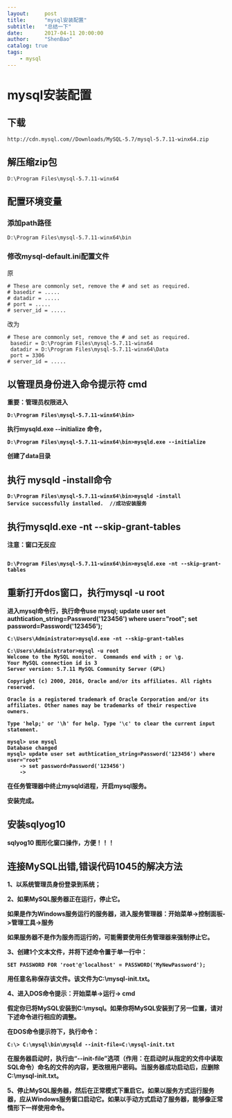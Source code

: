 ```yaml
---
layout:     post
title:      "mysql安装配置"
subtitle:   "总结一下"
date:       2017-04-11 20:00:00
author:     "ShenBao"
catalog: true
tags:
    - mysql
---
```


# mysql安装配置


## 下载

```
http://cdn.mysql.com//Downloads/MySQL-5.7/mysql-5.7.11-winx64.zip
```

## 解压缩zip包

```
D:\Program Files\mysql-5.7.11-winx64
``` 

## 配置环境变量

### 添加path路径

```
D:\Program Files\mysql-5.7.11-winx64\bin
```

### 修改mysql-default.ini配置文件

原
```
# These are commonly set, remove the # and set as required.
# basedir = .....
# datadir = .....
# port = .....
# server_id = .....
```
改为
```
# These are commonly set, remove the # and set as required.
 basedir = D:\Program Files\mysql-5.7.11-winx64
 datadir = D:\Program Files\mysql-5.7.11-winx64\Data
 port = 3306
# server_id = .....
```

## 以管理员身份进入命令提示符 cmd

<b>重要：管理员权限进入<b>

```
D:\Program Files\mysql-5.7.11-winx64\bin>
```

执行mysqld.exe --initialize 命令，

```
D:\Program Files\mysql-5.7.11-winx64\bin>mysqld.exe --initialize
```

创建了data目录

## 执行 mysqld -install命令

```
D:\Program Files\mysql-5.7.11-winx64\bin>mysqld -install
Service successfully installed.  //成功安装服务
```

## 执行mysqld.exe -nt --skip-grant-tables

注意：窗口无反应

```

D:\Program Files\mysql-5.7.11-winx64\bin>mysqld.exe -nt --skip-grant-tables

```

## 重新打开dos窗口，执行mysql -u root

进入mysql命令行，执行命令use mysql; update user set authtication_string=Password('123456') where user="root"; set password=Password('123456');

```
C:\Users\Administrator>mysqld.exe -nt --skip-grant-tables

C:\Users\Administrator>mysql -u root
Welcome to the MySQL monitor.  Commands end with ; or \g.
Your MySQL connection id is 3
Server version: 5.7.11 MySQL Community Server (GPL)

Copyright (c) 2000, 2016, Oracle and/or its affiliates. All rights reserved.
 
Oracle is a registered trademark of Oracle Corporation and/or its
affiliates. Other names may be trademarks of their respective
owners.

Type 'help;' or '\h' for help. Type '\c' to clear the current input statement.

mysql> use mysql
Database changed
mysql> update user set authtication_string=Password('123456') where user="root"
    -> set password=Password('123456')
    ->
```

在任务管理器中终止mysqld进程，开启mysql服务。

安装完成。


## 安装sqlyog10

sqlyog10 图形化窗口操作，方便！！！


## 连接MySQL出错,错误代码1045的解决方法


1、以系统管理员身份登录到系统；

2、如果MySQL服务器正在运行，停止它。

如果是作为Windows服务运行的服务器，进入服务管理器：开始菜单->控制面板->管理工具->服务

如果服务器不是作为服务而运行的，可能需要使用任务管理器来强制停止它。

3、创建1个文本文件，并将下述命令置于单一行中：

```
SET PASSWORD FOR 'root'@'localhost' = PASSWORD('MyNewPassword');
```

用任意名称保存该文件。该文件为C:\mysql-init.txt。

4、进入DOS命令提示：开始菜单->运行-> cmd

假定你已将MySQL安装到C:\mysql。如果你将MySQL安装到了另一位置，请对下述命令进行相应的调整。

在DOS命令提示符下，执行命令：

```
C:\> C:\mysql\bin\mysqld --init-file=C:\mysql-init.txt
```

在服务器启动时，执行由“--init-file”选项（作用：在启动时从指定的文件中读取SQL命令）命名的文件的内容，更改根用户密码。当服务器成功启动后，应删除C:\mysql-init.txt。

5、停止MySQL服务器，然后在正常模式下重启它。如果以服务方式运行服务器，应从Windows服务窗口启动它。如果以手动方式启动了服务器，能够像正常情形下一样使用命令。












<!--http://www.cnblogs.com/endv/p/5205435.html-->